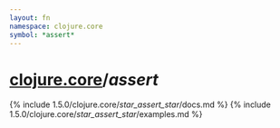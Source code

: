 ```yaml
---
layout: fn
namespace: clojure.core
symbol: *assert*
---
```


# [clojure.core](../)/*assert*

{% include 1.5.0/clojure.core/_star_assert_star_/docs.md %}
{% include 1.5.0/clojure.core/_star_assert_star_/examples.md %}

